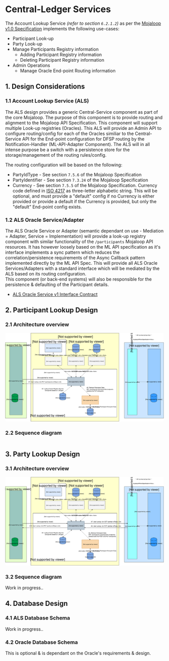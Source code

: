 # Central-Ledger Services

The Account Lookup Service _(refer to section `6.2.1.2`)_ as per the [Mojaloop v1.0 Specification](https://github.com/mojaloop/mojaloop-specification/blob/master/API%20Definition%20v1.0.pdf) implements the following use-cases:

* Participant Look-up 
* Party Look-up
* Manage Participants Registry information
    * Adding Participant Registry information
    * Deleting Participant Registry information
* Admin Operations
    * Manage Oracle End-point Routing information
  
## 1. Design Considerations

### 1.1 Account Lookup Service (ALS)
The ALS design provides a generic Central-Service component as part of the core Mojaloop. The purpose of this component is to provide routing and alignment to the Mojaloop API Specification. This component will support multiple Look-up registries (Oracles). This ALS will provide an Admin API to configure routing/config for each of the Oracles similiar to the Central-Service API for the End-point configuration for DFSP routing by the Notification-Handler (ML-API-Adapter Component). The ALS will in all intense purpose be a switch with a persistence store for the storage/management of the routing rules/config.

The routing configuration will be based on the following:
* PartyIdType - See section `7.5.6` of the Mojaloop Specification
* PartyIdentifier - See section `7.3.24` of the Mojaloop Specification
* Currency - See section `7.5.5` of the Mojaloop Specification. Currency code defined in [ISO 4217](https://www.iso.org/iso-4217-currency-codes.html) as three-letter alphabetic string. This will be optional, and must provide a "default" config if no Currency is either provided or provide a default if the Currency is provided, but only the "default" End-point config exists.

### 1.2 ALS Oracle Service/Adapter
The ALS Oracle Service or Adapter (semantic dependant on use - Mediation = Adapter, Service = Implementation) will provide a look-up registry component with similar functionality of the `/participants` Mojaloop API resources. It has however loosely based on the ML API specification as it's interface implements a sync pattern which reduces the correlation/persistence requirements of the Async Callback pattern implemented directly by the ML API Spec. This will provide all ALS Oracle Services/Adapters with a standard interface which will be mediated by the ALS based on its routing configuration.  
This component (or back-end systems) will also be responsible for the persistence & defaulting of the Participant details.

* [ALS Oracle Service v1 Interface Contract](../assets//InterfaceContracts/OracleServiceSwaggerv1.yaml)

## 2. Participant Lookup Design

### 2.1 Architecture overview
![Architecture Flow Account-Lookup for Participants](../assets//Diagrams/ArchitectureDiagrams/Arch-Flow-Account-Lookup-Participants.svg)

### 2.2 Sequence diagram

```puml { src="./assets/Diagrams/SequenceDiagrams/seq-acct-lookup-get-participant-7.1.0.plantuml" }
```

## 3. Party Lookup Design

### 3.1 Architecture overview
![Architecture Flow Account-Lookup for Parties](../assets/Diagrams/ArchitectureDiagrams/Arch-Flow-Account-Lookup-Parties.svg)

### 3.2 Sequence diagram

Work in progress..


## 4. Database Design

### 4.1 ALS Database Schema

Work in progress..

### 4.2 Oracle Database Schema

This is optional & is dependant on the Oracle's requirements & design.
